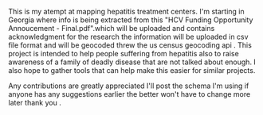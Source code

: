 This is my atempt at mapping hepatitis treatment centers. I'm starting in Georgia where info is being extracted from this "HCV Funding Opportunity Annoucement - Final.pdf".which  will be uploaded and contains acknowledgment for the research the information will be uploaded in csv file format and will be geocoded threw the  us census geocoding api
.
This project is intended to help people suffering from hepatitis also to raise awareness of a family of deadly disease that are not talked about enough. I also hope to gather tools that can help make this easier for similar projects.

Any contributions are greatly appreciated I'll post the schema I'm using if anyone has any suggestions earlier the better won't have to change more later thank you .  

